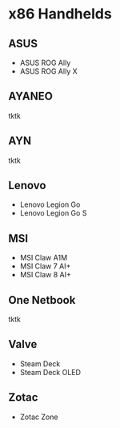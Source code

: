 # x86 Handhelds

## ASUS
- ASUS ROG Ally
- ASUS ROG Ally X
## AYANEO
tktk
## AYN
tktk
## Lenovo
- Lenovo Legion Go
- Lenovo Legion Go S
## MSI
- MSI Claw A1M
- MSI Claw 7 AI+
- MSI Claw 8 AI+
## One Netbook
tktk
## Valve
- Steam Deck
- Steam Deck OLED
## Zotac
- Zotac Zone
